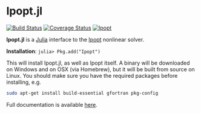 # Ipopt.jl

[![Build Status](https://travis-ci.org/JuliaOpt/Ipopt.jl.png?branch=master)](https://travis-ci.org/JuliaOpt/Ipopt.jl)
[![Coverage Status](https://img.shields.io/coveralls/JuliaOpt/Ipopt.jl.svg)](https://coveralls.io/r/JuliaOpt/Ipopt.jl)
[![Ipopt](http://pkg.julialang.org/badges/Ipopt_release.svg)](http://pkg.julialang.org/?pkg=Ipopt&ver=release)

**Ipopt.jl** is a [Julia](http://julialang.org/) interface to the [Ipopt](http://www.coin-or.org/Ipopt/documentation/documentation.html) nonlinear solver.

**Installation**: `julia> Pkg.add("Ipopt")`

This will install Ipopt.jl, as well as Ipopt itself. A binary will be downloaded on Windows and
on OSX (via Homebrew), but it will be built from source on Linux. You should make sure you have
the required packages before installing, e.g.

```bash
sudo apt-get install build-essential gfortran pkg-config
```

Full documentation is available [here](http://ipoptjl.readthedocs.org/en/latest/ipopt.html).
